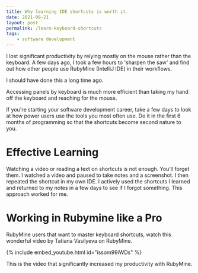 ```yaml
---
title: Why learning IDE shortcuts is worth it.
date: 2021-08-21
layout: post
permalink: /learn-keyboard-shortcuts
tags: 
    - software development
---
```


I lost significant productivity by relying mostly on the mouse rather than the keyboard. A few days ago, I took a few 
hours to 'sharpen the saw' and find out how other people use RubyMine (IntelliJ IDE) in their workflows.

I should have done this a long time ago.

Accessing panels by keyboard is much more efficient than taking my hand off the keyboard and reaching for the mouse.

If you're starting your software development career, take a few days to look at how power users use the tools 
you most often use. Do it in the first 6 months of programming so that the shortcuts become second nature to you.

# Effective Learning

Watching a video or reading a text on shortcuts is not enough. You'll forget them. I watched a video and paused to 
take notes and a screenshot. I then repeated the shortcut in my own IDE. I actively used the shortcuts I learned and 
returned to my notes in a few days to see if I forgot something. This approach worked for me.

# Working in Rubymine like a Pro

RubyMine users that want to master keyboard shortcuts, watch this wonderful video by Tatiana Vasilyeva on 
RubyMine.

{% include embed_youtube.html id="issom99iWDs" %}

This is the video that significantly increased my productivity with RubyMine.

